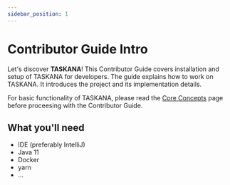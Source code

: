 ```yaml
---
sidebar_position: 1
---
```


# Contributor Guide Intro

Let's discover **TASKANA**! This Contributor Guide covers installation and setup of TASKANA for developers. The guide explains how to work on TASKANA. It introduces the project and its implementation details.   

For basic functionality of TASKANA, please read the [Core Concepts](../category/core-concepts) page before proceesing with the Contributor Guide.

## What you'll need

- IDE (preferably IntelliJ)
- Java 11
- Docker
- yarn
- ...
